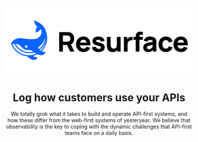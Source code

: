 <!-- <table border="0">
<td><div style="padding: 2px">
  <img src="https://github.com/resurfaceio/.github/blob/master/profile/cover.svg" width="300" />
  </div></td>
    <td> <div style="display: grid; place-items: center;">
    <h2><b>Resurface Labs</b></h2>
    <h3>Log how customers use your APIs</h3>
    <p style="padding: 10px">
        We totally grok what it takes to build and operate API-first systems, and how these differ from the web-first systems of yesteryear. <br />
        We believe that observability is the key to coping with the dynamic challenges that API-first teams face on a daily basis.
        </p>
  </div></td>
 </tr>
</table> -->

<p align="center">
  <a href=#">
    <img src="https://github.com/resurfaceio/.github/blob/master/profile/cover.svg">
  </a>
</p>

<h1 align="center">Log how customers use your APIs</h1>
<p align="center"> We totally grok what it takes to build and operate API-first systems, and how these differ from the web-first systems of yesteryear. We believe that observability is the key to coping with the dynamic challenges that API-first teams face on a daily basis.</p>

